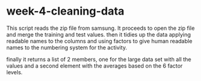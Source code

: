 # week-4-cleaning-data
This script reads the zip file from samsung.  It proceeds to open the zip file and merge the training and test values. then it tidies up the data applying readable names to the columns and using factors to give human readable names to the numbering system for the activity.

finally it returns a list of 2 members, one for the large data set with all the values and a second element with the averages based on the 6 factor levels.
